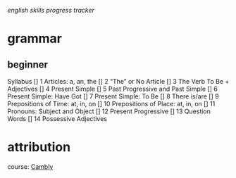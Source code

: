 *english skills progress tracker*
# grammar
## beginner
Syllabus
[] 1 Articles: a, an, the
[] 2 “The” or No Article
[] 3 The Verb To Be + Adjectives
[] 4 Present Simple
[] 5 Past Progressive and Past Simple
[] 6 Present Simple: Have Got
[] 7 Present Simple: To Be
[] 8 There is/are
[] 9 Prepositions of Time: at, in, on
[] 10 Prepositions of Place: at, in, on
[] 11 Pronouns: Subject and Object
[] 12 Present Progressive
[] 13 Question Words
[] 14 Possessive Adjectives


# attribution
course: [Cambly](https://www.cambly.com)
